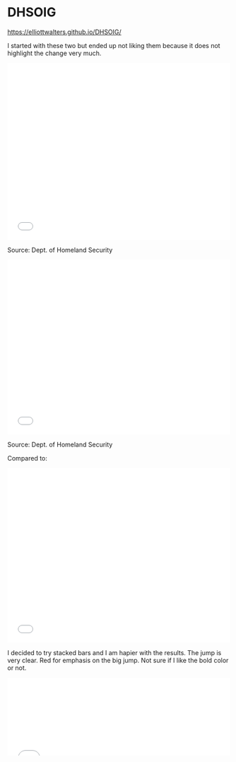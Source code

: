 # DHSOIG

https://elliottwalters.github.io/DHSOIG/

I started with these two but ended up not liking them because it does not highlight the change very much.

<iframe title="Border Crossings Jump" aria-label="Column Chart" id="datawrapper-chart-pA6Fa" src="//datawrapper.dwcdn.net/pA6Fa/1/" scrolling="no" frameborder="0" style="width: 0; min-width: 100% !important; border: none;" height="400"></iframe><script type="text/javascript">!function(){"use strict";window.addEventListener("message",function(a){if(void 0!==a.data["datawrapper-height"])for(var e in a.data["datawrapper-height"]){var t=document.getElementById("datawrapper-chart-"+e)||document.querySelector("iframe[src*='"+e+"']");t&&(t.style.height=a.data["datawrapper-height"][e]+"px")}})}();</script>

Source: Dept. of Homeland Security


<iframe title="Breakdown of Apprehensions Oct 17 - May 18" aria-label="Interactive donut chart" id="datawrapper-chart-u1ouz" src="//datawrapper.dwcdn.net/u1ouz/1/" scrolling="no" frameborder="0" style="width: 0; min-width: 100% !important; border: none;" height="395"></iframe><script type="text/javascript">!function(){"use strict";window.addEventListener("message",function(a){if(void 0!==a.data["datawrapper-height"])for(var e in a.data["datawrapper-height"]){var t=document.getElementById("datawrapper-chart-"+e)||document.querySelector("iframe[src*='"+e+"']");t&&(t.style.height=a.data["datawrapper-height"][e]+"px")}})}();</script>

Source: Dept. of Homeland Security

Compared to:

<iframe title="Breakdown of Apprehensions Oct 17 - May 18" aria-label="Interactive donut chart" id="datawrapper-chart-u1ouz" src="//datawrapper.dwcdn.net/u1ouz/1/" scrolling="no" frameborder="0" style="width: 0; min-width: 100% !important; border: none;" height="395"></iframe><script type="text/javascript">!function(){"use strict";window.addEventListener("message",function(a){if(void 0!==a.data["datawrapper-height"])for(var e in a.data["datawrapper-height"]){var t=document.getElementById("datawrapper-chart-"+e)||document.querySelector("iframe[src*='"+e+"']");t&&(t.style.height=a.data["datawrapper-height"][e]+"px")}})}();</script>

I decided to try stacked bars and I am hapier with the results. The jump is very clear. Red for emphasis on the big jump. Not sure if I like the bold color or not.

<iframe title="Change in Border Crossing&amp;nbsp; Apprehensions" aria-label="Stacked Bars" id="datawrapper-chart-mvLIq" src="//datawrapper.dwcdn.net/mvLIq/1/" scrolling="no" frameborder="0" style="width: 0; min-width: 100% !important; border: none;" height="176"></iframe><script type="text/javascript">!function(){"use strict";window.addEventListener("message",function(a){if(void 0!==a.data["datawrapper-height"])for(var e in a.data["datawrapper-height"]){var t=document.getElementById("datawrapper-chart-"+e)||document.querySelector("iframe[src*='"+e+"']");t&&(t.style.height=a.data["datawrapper-height"][e]+"px")}})}();</script>
